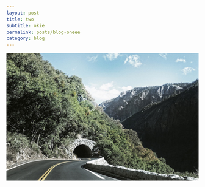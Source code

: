 ```yaml
---
layout: post
title: two
subtitle: okie
permalink: posts/blog-oneee
category: blog
---
```

![smiley](/img/1.jpg)
<body id="vlog"></body>
